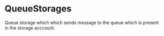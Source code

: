 # QueueStorages

Queue storage which which sends message to the queue which is present in the storage acccount.
